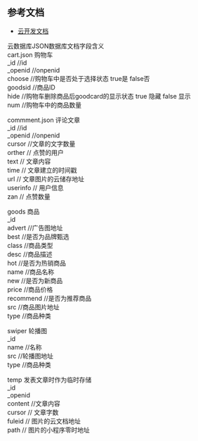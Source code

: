 ## 参考文档

- [云开发文档](https://developers.weixin.qq.com/miniprogram/dev/wxcloud/basis/getting-started.html)

云数据库JSON数据库文档字段含义  
cart.json  购物车   
_id         //id  
_openid     //onpenid  
choose      //购物车中是否处于选择状态 true是 false否  
goodsid     //商品ID  
hide        //购物车删除商品后goodcard的显示状态 true 隐藏 false 显示  
 num        //购物车中的商品数量  

commment.json 评论文章  
_id          //id  
_openid      //onpenid  
cursor       //文章的文字数量  
orther       // 点赞的用户  
text         // 文章内容  
time         // 文章建立的时间戳  
url          // 文章图片的云储存地址  
userinfo     //  用户信息  
zan          // 点赞数量  

goods 商品  
_id           
advert          //广告图地址  
best            //是否为品牌甄选  
class           //商品类型  
desc            //商品描述  
hot             //是否为热销商品  
name            //商品名称  
new             //是否为新商品  
price          //商品价格  
recommend      //是否为推荐商品  
src           //商品图片地址  
type          //商品种类  

swiper 轮播图  
_id  
name   //名称  
src    //轮播图地址  
type   //商品种类  

temp   发表文章时作为临时存储  
_id   
_openid   
content  //文章内容  
cursor   // 文章字数  
fuleid   // 图片的云文档地址  
path     // 图片的小程序零时地址  
